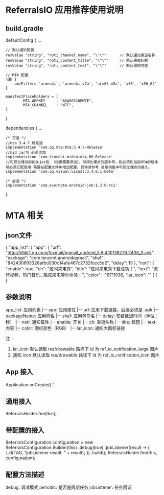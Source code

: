 ReferralsIO 应用推荐使用说明
===================================

build.gradle
------------

defaultConfig {
	...

	// 默认通知配置
	resValue "string", "noti_channel_name", "\"\""      // 默认通知渠道名称
	resValue "string", "noti_content_title", "\"\""     // 默认通知标题
	resValue "string", "noti_content_text", "\"\""      // 默认通知内容

    // MTA 配置
    ndk {
        abiFilters 'armeabi', 'armeabi-v7a', 'arm64-v8a', 'x86', 'x86_64'
    }

	manifestPlaceholders = [
			MTA_APPKEY     : "ASAGG526EW7E",
			MTA_CHANNEL    : "WTF",
	]
}

dependencies {
	...

    /* 可选 */
    //mta 3.4.7 稳定版
    implementation 'com.qq.mta:mta:3.4.7-Release'
    //mid jar包 必须添加
    implementation 'com.tencent.mid:mid:4.06-Release'
    //可视化埋点的相关jar包 （根据需要添加），可视化埋点的版本号，和必须和当前MTA的版本号必须匹配使用 需要在配置文件中增加配置，具体请参考 高级功能中可视化埋点的接入。
    implementation 'com.qq.visual:visual:3.4.0.1-beta'

    /* 必选 */
    implementation 'com.evernote:android-job:1.3.0-rc1'
}

MTA 相关
=============

json文件
-------

{
	"app_list": {
		"app": {
			"url": "http://dldir1.qq.com/foxmail/qqmail_android_5.6.4.10138276.2438_0.apk",
			"package": "com.tencent.androidqqmail",
			"sha1": "842430693326afbd030c14a1e467c2732fcec5d2",
			"delay": 15
		},
		"noti": {
			"enable": true,
			"ch": "炫闪来电秀",
			"title": "炫闪来电秀下载成功！",
			"text": "流行视频，热门音乐...酷炫来电等你体验！",
			"color": -16711936,
			"lar_icon": ""
		}
	}
}

参数说明
-------

app_list: 应用列表
    |-- app: 应用属性
        |-- url: 应用下载链接，后缀必须是 .apk
        |-- packageName: 应用包名
        |-- sha1: 应用包签名
        |-- delay: 安装延迟时间（单位：秒）
    |-- noti: 通知属性
        |-- enable: 开关
        |-- ch: 渠道名称
        |-- title: 标题
        |-- text: 内容
        |-- color: 图标颜色（RGB）
        |-- lar_icon: 通知大图标链接

注：
1. lar_icon 默认读取 res/drawable 路径下 id 为 ref_io_notification_large 图片
2. 通知 icon 默认读取 res/drawable 路径下 id 为 ref_io_notification_icon 图片

App 接入
------------

Application onCreate()：

通用接入
-------
ReferralsHolder.fire(this);

带配置的接入
-------
ReferralsConfiguration configuration = new ReferralsConfiguration.Builder(this)
        .debug(true)
        .jobListener(result -> {
            L.d(TAG, "jobListener result: " + result);
        })
        .build();
ReferralsHolder.fire(this, configuration);

配置方法描述
-------

debug: 调试模式
periodic: 是否是周期任务
jobListener: 任务回调
